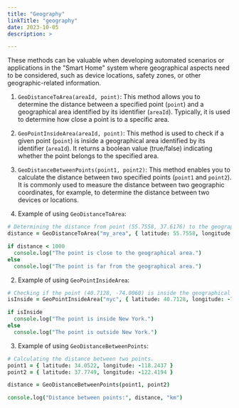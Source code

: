 ```yaml
---
title: "Geography"
linkTitle: "geography"
date: 2023-10-05
description: >

---
```


These methods can be valuable when developing automated scenarios or applications in the "Smart Home" system where geographical aspects need to be considered, such as device locations, safety zones, or other geographic-related information.

1. `GeoDistanceToArea(areaId, point)`: This method allows you to determine the distance between a specified point (`point`) and a geographical area identified by its identifier (`areaId`). Typically, it is used to determine how close a point is to a specific area.

2. `GeoPointInsideArea(areaId, point)`: This method is used to check if a given point (`point`) is inside a geographical area identified by its identifier (`areaId`). It returns a boolean value (true/false) indicating whether the point belongs to the specified area.

3. `GeoDistanceBetweenPoints(point1, point2)`: This method enables you to calculate the distance between two specified points (`point1` and `point2`). It is commonly used to measure the distance between two geographic coordinates, for example, to determine the distance between two devices or locations.



1. Example of using `GeoDistanceToArea`:
```coffeescript
# Determining the distance from point (55.7558, 37.6176) to the geographical area with the identifier "my_area."
distance = GeoDistanceToArea("my_area", { latitude: 55.7558, longitude: 37.6176 })

if distance < 1000
  console.log("The point is close to the geographical area.")
else
  console.log("The point is far from the geographical area.")
```

2. Example of using `GeoPointInsideArea`:

```coffeescript
# Checking if the point (40.7128, -74.0060) is inside the geographical area with the identifier "nyc."
isInside = GeoPointInsideArea("nyc", { latitude: 40.7128, longitude: -74.0060 })

if isInside
  console.log("The point is inside New York.")
else
  console.log("The point is outside New York.")
```

3. Example of using `GeoDistanceBetweenPoints`:

```coffeescript
# Calculating the distance between two points.
point1 = { latitude: 34.0522, longitude: -118.2437 }
point2 = { latitude: 37.7749, longitude: -122.4194 }

distance = GeoDistanceBetweenPoints(point1, point2)

console.log("Distance between points:", distance, "km")
```
